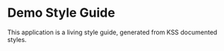 # Demo Style Guide

This application is a living style guide, generated from KSS documented styles.

